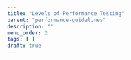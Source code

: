 ```yaml
---
title: "Levels of Performance Testing"
parent: "performance-guidelines"
description: ""
menu_order: 2
tags: [ ]
draft: true
---
```


